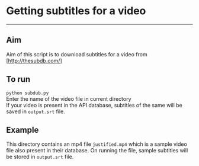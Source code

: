 # Getting subtitles for a video
- - - - - - - - -
##  Aim
Aim of this script is to download subtitles for a video from [http://thesubdb.com/]

## To run
```python subdub.py```</br>
Enter the name of the video file in current directory</br>
If your video is present in the API database, subtitles of the same will be saved in ```output.srt``` file.

## Example
This directory contains an mp4 file ```justified.mp4``` which is a sample video file also present in their database.
On running the file, sample subtitles will be stored in ```output.srt``` file. 
